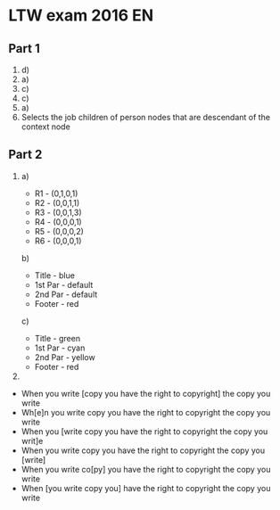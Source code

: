 # LTW exam 2016 EN

## Part 1

1. d)
2. a)
3. c)
4. c)
5. a)
7. Selects the job children of person nodes that are descendant of the context node

## Part 2

1. 
    a)
      * R1 - (0,1,0,1)
      * R2 - (0,0,1,1)
      * R3 - (0,0,1,3)
      * R4 - (0,0,0,1)
      * R5 - (0,0,0,2)
      * R6 - (0,0,0,1)

    b)
      * Title - blue
      * 1st Par - default
      * 2nd Par - default
      * Footer - red

    c)
      * Title - green
      * 1st Par - cyan
      * 2nd Par - yellow
      * Footer - red
  
2. 
  * When you write [copy you have the right to copyright] the copy you write
  * Wh[e]n you write copy you have the right to copyright the copy you write
  * When you [write copy you have the right to copyright the copy you writ]e
  * When you write copy you have the right to copyright the copy you [write]
  * When you write co[py] you have the right to copyright the copy you write
  * When [you write copy you] have the right to copyright the copy you write
